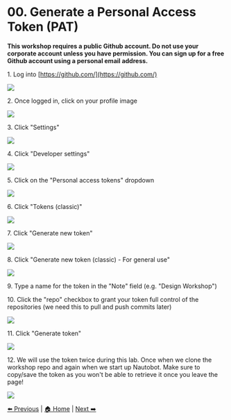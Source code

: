 # 00. Generate a Personal Access Token (PAT)


__This workshop requires a public Github account. Do not use your corporate account unless you have permission. You can sign up for a free Github account using a personal email address.__

1\. Log into [https://github.com/](https://github.com/)

![](https://ajeuwbhvhr.cloudimg.io/https://colony-recorder.s3.amazonaws.com/files/2025-05-18/672d3dbf-7bb8-4075-9b34-4589024b4378/ascreenshot.jpeg?tl_px=45,196&br_px=2797,1735&force_format=jpeg&q=100&width=1120.0)


2\. Once logged in, click on your profile image

![](https://ajeuwbhvhr.cloudimg.io/https://colony-recorder.s3.amazonaws.com/files/2025-05-18/672d3dbf-7bb8-4075-9b34-4589024b4378/ascreenshot.jpeg?tl_px=90,0&br_px=2842,1538&force_format=jpeg&q=100&width=1120.0&wat=1&wat_opacity=0.7&wat_gravity=northwest&wat_url=https://colony-recorder.s3.us-west-1.amazonaws.com/images/watermarks/FB923C_standard.png&wat_pad=1059,-8)


3\. Click "Settings"

![](https://ajeuwbhvhr.cloudimg.io/https://colony-recorder.s3.amazonaws.com/files/2025-05-18/12835c79-7a8b-4b51-b75d-3372fb8030df/ascreenshot.jpeg?tl_px=90,226&br_px=2842,1765&force_format=jpeg&q=100&width=1120.0&wat=1&wat_opacity=0.7&wat_gravity=northwest&wat_url=https://colony-recorder.s3.us-west-1.amazonaws.com/images/watermarks/FB923C_standard.png&wat_pad=888,277)


4\. Click "Developer settings"

![](https://ajeuwbhvhr.cloudimg.io/https://colony-recorder.s3.amazonaws.com/files/2025-05-18/40374d0b-ead6-4815-a6f5-838e7cc76cfe/ascreenshot.jpeg?tl_px=0,393&br_px=2752,1932&force_format=jpeg&q=100&width=1120.0&wat=1&wat_opacity=0.7&wat_gravity=northwest&wat_url=https://colony-recorder.s3.us-west-1.amazonaws.com/images/watermarks/FB923C_standard.png&wat_pad=117,388)


5\. Click on the "Personal access tokens" dropdown

![](https://ajeuwbhvhr.cloudimg.io/https://colony-recorder.s3.amazonaws.com/files/2025-05-18/ab2c183f-2f8c-490d-b8c5-d74c98c0b19b/ascreenshot.jpeg?tl_px=0,0&br_px=2752,1538&force_format=jpeg&q=100&width=1120.0&wat=1&wat_opacity=0.7&wat_gravity=northwest&wat_url=https://colony-recorder.s3.us-west-1.amazonaws.com/images/watermarks/FB923C_standard.png&wat_pad=244,96)


6\. Click "Tokens (classic)"

![](https://ajeuwbhvhr.cloudimg.io/https://colony-recorder.s3.amazonaws.com/files/2025-05-18/60f00221-f194-458b-9c52-905ed33df159/ascreenshot.jpeg?tl_px=0,0&br_px=2752,1538&force_format=jpeg&q=100&width=1120.0&wat=1&wat_opacity=0.7&wat_gravity=northwest&wat_url=https://colony-recorder.s3.us-west-1.amazonaws.com/images/watermarks/FB923C_standard.png&wat_pad=115,156)


7\. Click "Generate new token"

![](https://ajeuwbhvhr.cloudimg.io/https://colony-recorder.s3.amazonaws.com/files/2025-05-18/1fd2d854-618e-4322-a3a1-20a142c21bd4/ascreenshot.jpeg?tl_px=90,0&br_px=2842,1538&force_format=jpeg&q=100&width=1120.0&wat=1&wat_opacity=0.7&wat_gravity=northwest&wat_url=https://colony-recorder.s3.us-west-1.amazonaws.com/images/watermarks/FB923C_standard.png&wat_pad=866,51)


8\. Click "Generate new token (classic) - For general use"

![](https://ajeuwbhvhr.cloudimg.io/https://colony-recorder.s3.amazonaws.com/files/2025-05-18/4feea7f5-6000-4dd2-80a1-d76a0c675225/ascreenshot.jpeg?tl_px=90,0&br_px=2842,1538&force_format=jpeg&q=100&width=1120.0&wat=1&wat_opacity=0.7&wat_gravity=northwest&wat_url=https://colony-recorder.s3.us-west-1.amazonaws.com/images/watermarks/FB923C_standard.png&wat_pad=764,143)


9\. Type a name for the token in the "Note" field (e.g. "Design Workshop")


10\. Click the "repo" checkbox to grant your token full control of the repositories (we need this to pull and push commits later)

![](https://ajeuwbhvhr.cloudimg.io/https://colony-recorder.s3.amazonaws.com/files/2025-05-18/1f710522-f99d-4c10-873b-273728317bdc/ascreenshot.jpeg?tl_px=0,196&br_px=2752,1735&force_format=jpeg&q=100&width=1120.0&wat=1&wat_opacity=0.7&wat_gravity=northwest&wat_url=https://colony-recorder.s3.us-west-1.amazonaws.com/images/watermarks/FB923C_standard.png&wat_pad=308,276)


11\. Click "Generate token"

![](https://ajeuwbhvhr.cloudimg.io/https://colony-recorder.s3.amazonaws.com/files/2025-05-18/8b6ece8e-da51-4df6-960a-fc6ceb490201/ascreenshot.jpeg?tl_px=0,393&br_px=2752,1932&force_format=jpeg&q=100&width=1120.0&wat=1&wat_opacity=0.7&wat_gravity=northwest&wat_url=https://colony-recorder.s3.us-west-1.amazonaws.com/images/watermarks/FB923C_standard.png&wat_pad=358,466)


12\. We will use the token twice during this lab. Once when we clone the workshop repo and again when we start up Nautobot. Make sure to copy/save the token as you won't be able to retrieve it once you leave the page!

![](https://ajeuwbhvhr.cloudimg.io/https://colony-recorder.s3.amazonaws.com/files/2025-05-18/1809bf2a-fa97-4072-b246-f08c28770d6f/ascreenshot.jpeg?tl_px=90,0&br_px=2842,1538&force_format=jpeg&q=100&width=1120.0&wat=1&wat_opacity=0.7&wat_gravity=northwest&wat_url=https://colony-recorder.s3.us-west-1.amazonaws.com/images/watermarks/FB923C_standard.png&wat_pad=564,241)

[⬅️ Previous](./_connect_to_your_dev_machine.md) | [🏠 Home](index.md) | [Next ➡️](./01.fork_the_workshop_repo_to_your_github_account.md)
